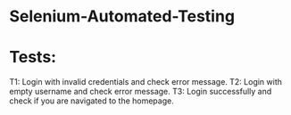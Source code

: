 # Selenium-Automated-Testing
# Tests:
T1: Login with invalid credentials and check error message.
T2: Login with empty username and check error message.
T3: Login successfully and check if you are navigated to the homepage.
